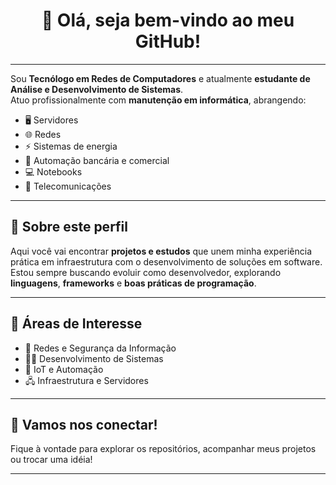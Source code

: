 <h1 align="center">👋 Olá, seja bem-vindo ao meu GitHub!</h1>

---

Sou **Tecnólogo em Redes de Computadores** e atualmente **estudante de Análise e Desenvolvimento de Sistemas**.  
Atuo profissionalmente com **manutenção em informática**, abrangendo:

- 🖥️ Servidores  
- 🌐 Redes  
- ⚡ Sistemas de energia  
- 🏦 Automação bancária e comercial  
- 💻 Notebooks  
- 📡 Telecomunicações

---

## 🚀 Sobre este perfil

Aqui você vai encontrar **projetos e estudos** que unem minha experiência prática em infraestrutura com o desenvolvimento de soluções em software.  
Estou sempre buscando evoluir como desenvolvedor, explorando **linguagens**, **frameworks** e **boas práticas de programação**.

---

## 🎯 Áreas de Interesse

- 🔐 Redes e Segurança da Informação  
- 👨‍💻 Desenvolvimento de Sistemas  
- 🤖 IoT e Automação  
- 🖧 Infraestrutura e Servidores

---

## 🤝 Vamos nos conectar!

Fique à vontade para explorar os repositórios, acompanhar meus projetos ou trocar uma idéia!

---
